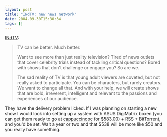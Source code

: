 ```yaml
---
layout: post
title: "INdTV: new news network"
date: 2004-09-30T15:30:34
tags: []
---
```


[INdTV][1]:

>   TV can be better. Much better.
>
> Want to see more than just reality television? Tired of news outlets that cover celebrity trials instead of tackling critical questions? Bored with shows that don't challenge or engage you? So are we.
>
> The sad reality of TV is that young adult viewers are coveted, but not really asked to participate. You can be characters, but rarely creators. We want to change all that. And with your help, we will create shows that are bold, irreverent, intelligent and relevant to the passions and experiences of our audience.

They have the delivery problem licked. If I was planning on starting a new show I would look into setting up a system with ASUS DigiMatrix boxen (you can get them ready to go at [cappuccinopc][2] for $583.00) + RSS + BitTorrent, and you'd be set. Wait a year or two and that $538 will be more like $50 and you really have something.

   [1]: http://www.indtv.tv/
   [2]: http://www.cappuccinopc.com/customize.asp?ModelID=1800
